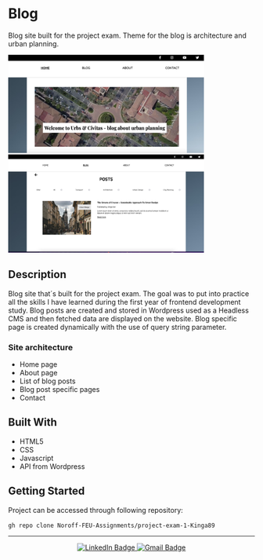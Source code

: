 # Blog

Blog site built for the project exam. Theme for the blog is architecture and urban planning.

<div id="images">
<img src="images/blog.png" width="400" height="200"/>
<img src="images/blog2.png" width="400" height="200"/>
</div>

## Description

Blog site that´s built for the project exam. The goal was to put into practice all the skills I have learned during the first year of frontend development study. Blog posts are created and stored in Wordpress used as a Headless CMS and then fetched data are displayed on the website. Blog specific page is created dynamically with the use of query string parameter.

### Site architecture

- Home page
- About page
- List of blog posts
- Blog post specific pages
- Contact

## Built With

- HTML5
- CSS
- Javascript
- API from Wordpress

## Getting Started

Project can be accessed through following repository:

```
gh repo clone Noroff-FEU-Assignments/project-exam-1-Kinga89
```

---

<div id="social" align="center">
<a href="https://www.linkedin.com/in/kinga-kot-3a4b8a149/">
  <img src="https://img.shields.io/badge/LinkedIn-blue?style=for-the-badge&logo=linkedin&logoColor=white" alt="LinkedIn Badge"/>
 </a>
  <a href="kotkiga89@gmail.com">
  <img src="https://img.shields.io/badge/Gmail-D14836?style=for-the-badge&logo=gmail&logoColor=white" alt="Gmail Badge"/>
 </a>
</div>

<div align="center">
  <img src="https://komarev.com/ghpvc/?username=Kinga89&style=flat-square&color=blue" alt=""/>
</div>
